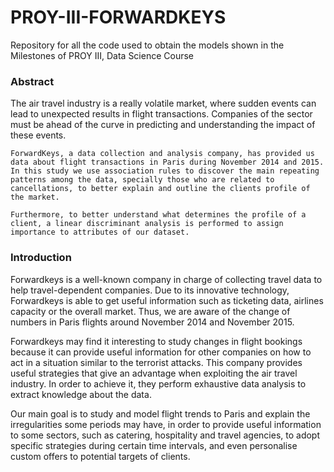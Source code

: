 # PROY-III-FORWARDKEYS
Repository for all the code used to obtain the models shown in the Milestones of PROY III, Data Science Course

### Abstract
The air travel industry is a really volatile market, where sudden events can lead to unexpected results in flight transactions. Companies of the sector must be ahead of the curve in predicting and understanding the impact of these events. 

	ForwardKeys, a data collection and analysis company, has provided us data about flight transactions in Paris during November 2014 and 2015. In this study we use association rules to discover the main repeating patterns among the data, specially those who are related to cancellations, to better explain and outline the clients profile of the market. 

	Furthermore, to better understand what determines the profile of a client, a linear discriminant analysis is performed to assign importance to attributes of our dataset. 

### Introduction

Forwardkeys is a well-known company in charge of collecting travel data to help travel-dependent companies. Due to its innovative technology, Forwardkeys is able to get useful information such as ticketing data, airlines capacity or the overall market. Thus, we are aware of the change of numbers in Paris flights around November 2014 and November 2015.

Forwardkeys may find it interesting to study changes in flight bookings because it can provide useful information for other companies on how to act in a situation similar to the terrorist attacks. This company provides useful strategies that give an advantage when exploiting the air travel industry. In order to achieve it, they perform exhaustive data analysis to extract knowledge about the data.

Our main goal is to study and model flight trends to Paris and explain the irregularities some periods may have, in order to provide useful information to some sectors, such as catering, hospitality and travel agencies, to adopt specific strategies during certain time intervals, and even personalise custom offers to potential targets of clients.
